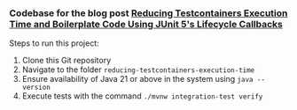 ### Codebase for the blog post [Reducing Testcontainers Execution Time and Boilerplate Code Using JUnit 5's Lifecycle Callbacks](https://rieckpil.de/)

Steps to run this project: 
1. Clone this Git repository
2. Navigate to the folder `reducing-testcontainers-execution-time`
3. Ensure availability of Java 21 or above in the system using `java --version`
4. Execute tests with the command `./mvnw integration-test verify`
